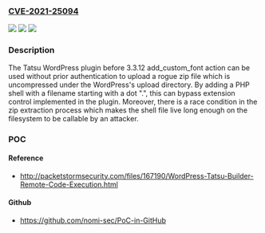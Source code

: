 ### [CVE-2021-25094](https://cve.mitre.org/cgi-bin/cvename.cgi?name=CVE-2021-25094)
![](https://img.shields.io/static/v1?label=Product&message=Tatsu&color=blue)
![](https://img.shields.io/static/v1?label=Version&message=3.3.12%3C%203.3.12%20&color=brighgreen)
![](https://img.shields.io/static/v1?label=Vulnerability&message=CWE-306%20Missing%20Authentication%20for%20Critical%20Function&color=brighgreen)

### Description

The Tatsu WordPress plugin before 3.3.12 add_custom_font action can be used without prior authentication to upload a rogue zip file which is uncompressed under the WordPress's upload directory. By adding a PHP shell with a filename starting with a dot ".", this can bypass extension control implemented in the plugin. Moreover, there is a race condition in the zip extraction process which makes the shell file live long enough on the filesystem to be callable by an attacker.

### POC

#### Reference
- http://packetstormsecurity.com/files/167190/WordPress-Tatsu-Builder-Remote-Code-Execution.html

#### Github
- https://github.com/nomi-sec/PoC-in-GitHub

